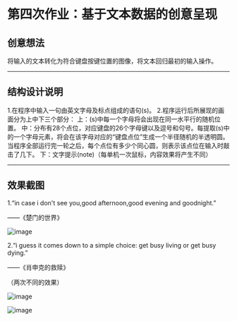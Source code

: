 # 第四次作业：基于文本数据的创意呈现

## 创意想法

将输入的文本转化为符合键盘按键位置的图像，将文本回归最初的输入操作。

***
## 结构设计说明

1.在程序中输入一句由英文字母及标点组成的语句(s)。
2.程序运行后所展现的画面分为上中下三个部分：
上：(s)中每一个字母将会出现在同一水平行的随机位置。
中：分布有28个点位，对应键盘的26个字母键以及逗号和句号。每提取(s)中的一个字母元素，将会在该字母对应的“键盘点位”生成一个半径随机的半透明圆。当程序全部运行完一轮之后，每个点位有多少个同心圆，则表示该点位在输入时敲击了几下。
下：文字提示(note)（每单机一次鼠标，内容效果将产生不同）

***
## 效果截图

1.“in case i don't see you,good afternoon,good evening and goodnight.”

——《楚门的世界》

![image](https://user-images.githubusercontent.com/90952715/137902473-910de5c9-3235-4e25-a36f-c06c797ae18c.png)

2.“i guess it comes down to a simple choice: get busy living or get busy dying.”

——《肖申克的救赎》

（两次不同的效果）

![image](https://user-images.githubusercontent.com/90952715/137902599-0be2ad21-8608-4c11-8f80-76f78368ac30.png)

![image](https://user-images.githubusercontent.com/90952715/137902614-9e320f87-dd61-4856-b25d-759b1e075684.png)
